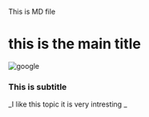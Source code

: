 This is MD file
# this is the main title
![google](https://user-images.githubusercontent.com/40806998/212760019-3693b9e9-fcad-46f9-85dd-7bab7e04a103.png)
### This is subtitle
_I like this topic it is very intresting
_
